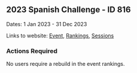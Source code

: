 ## 2023 Spanish Challenge - ID 816

Dates: 1 Jan 2023 - 31 Dec 2023

Links to website: [Event](https://www.gps-speedsurfing.com/default.aspx?mnu=event&val=816), [Rankings](https://www.gps-speedsurfing.com/default.aspx?mnu=eventranking&val=816), [Sessions](https://www.gps-speedsurfing.com/default.aspx?mnu=eventsessions&val=816)

### Actions Required

No users require a rebuild in the event rankings.

